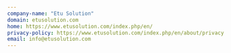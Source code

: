 ```yaml
---
company-name: "Etu Solution"
domain: etusolution.com
home: https://www.etusolution.com/index.php/en/
privacy-policy: https://www.etusolution.com/index.php/en/about/privacy
email: info@etusolution.com
---
```




